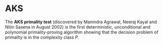 # AKS

The **AKS primality test** (discovered by Manindra Agrawal, Neeraj Kayal and Nitin Saxena in August 2002) is the first deterministic, unconditional and polynomial primality-proving algorithm showing that the decision problem of primality is in the complexity class *P*.
